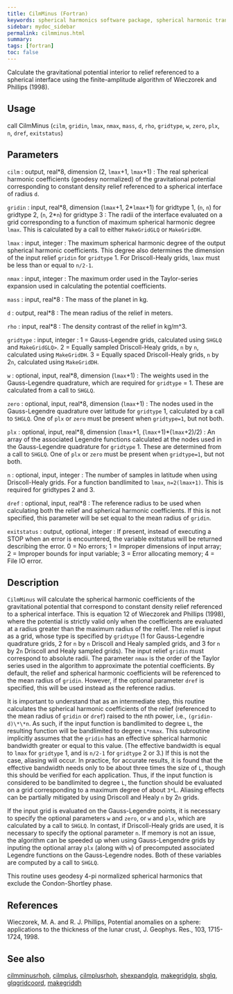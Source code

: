 ```yaml
---
title: CilmMinus (Fortran)
keywords: spherical harmonics software package, spherical harmonic transform, legendre functions, multitaper spectral analysis, fortran, Python, gravity, magnetic field
sidebar: mydoc_sidebar
permalink: cilmminus.html
summary:
tags: [fortran]
toc: false
---
```


Calculate the gravitational potential interior to relief referenced to a spherical interface using the finite-amplitude algorithm of Wieczorek and Phillips (1998).

## Usage

call CilmMinus (`cilm`, `gridin`, `lmax`, `nmax`, `mass`, `d`, `rho`, `gridtype`, `w`, `zero`, `plx`, `n`, `dref`, `exitstatus`)

## Parameters

`cilm` : output, real\*8, dimension (2, `lmax`+1, `lmax`+1)
:   The real spherical harmonic coefficients (geodesy normalized) of the gravitational potential corresponding to constant density relief referenced to a spherical interface of radius `d`.

`gridin` : input, real\*8, dimension (`lmax`+1, 2\*`lmax`+1) for gridtype 1, (`n`, `n`) for gridtype 2, (`n`, 2\*`n`) for gridtype 3
:   The radii of the interface evaluated on a grid corresponding to a function of maximum spherical harmonic degree `lmax`. This is calculated by a call to either `MakeGridGLQ` or `MakeGridDH`.

`lmax` : input, integer
:   The maximum spherical harmonic degree of the output spherical harmonic coefficients. This degree also determines the dimension of the input relief `gridin` for `gridtype` 1. For Driscoll-Healy grids, `lmax` must be less than or equal to `n/2-1`.

`nmax` : input, integer
:   The maximum order used in the Taylor-series expansion used in calculating the potential coefficients.

`mass` : input, real\*8
:   The mass of the planet in kg.

`d` : output, real\*8
:   The mean radius of the relief in meters.

`rho` : input, real\*8
:   The density contrast of the relief in kg/m^3.

`gridtype` : input, integer
:   1 = Gauss-Legendre grids, calculated using `SHGLQ` and `MakeGridGLQ>`. 2 = Equally sampled Driscoll-Healy grids, `n` by `n`, calculated using `MakeGridDH`. 3 = Equally spaced Driscoll-Healy grids, `n` by 2`n`, calculated using `MakeGridDH`.

`w` : optional, input, real\*8, dimension (`lmax`+1)
:   The weights used in the Gauss-Legendre quadrature, which are required for `gridtype` = 1. These are calculated from a call to `SHGLQ`.

`zero` : optional, input, real\*8, dimension (`lmax`+1)
:   The nodes used in the Gauss-Legendre quadrature over latitude for `gridtype` 1, calculated by a call to `SHGLQ`. One of `plx` or `zero` must be present when `gridtype=1`, but not both.

`plx` : optional, input, real\*8, dimension (`lmax`+1, (`lmax`+1)\*(`lmax`+2)/2)
:   An array of the associated Legendre functions calculated at the nodes used in the Gauss-Legendre quadrature for `gridtype` 1. These are determined from a call to `SHGLQ`. One of `plx` or `zero` must be present when `gridtype=1`, but not both.

`n` : optional, input, integer
:   The number of samples in latitude when using Driscoll-Healy grids. For a function bandlimited to `lmax`, `n=2(lmax+1)`. This is required for gridtypes 2 and 3.

`dref` : optional, input, real\*8
:   The reference radius to be used when calculating both the relief and spherical harmonic coefficients. If this is not specified, this parameter will be set equal to the mean radius of `gridin`.

`exitstatus` : output, optional, integer
:   If present, instead of executing a STOP when an error is encountered, the variable exitstatus will be returned describing the error. 0 = No errors; 1 = Improper dimensions of input array; 2 = Improper bounds for input variable; 3 = Error allocating memory; 4 = File IO error.

## Description

`CilmMinus` will calculate the spherical harmonic coefficients of the gravitational potential that correspond to constant density relief referenced to a spherical interface. This is equation 12 of Wieczorek and Phillips (1998), where the potential is strictly valid only when the coefficients are evaluated at a radius greater than the maximum radius of the relief. The relief is input as a grid, whose type is specified by `gridtype` (1 for Gauss-Legendre quadrature grids, 2 for `n` by `n` Driscoll and Healy sampled grids, and 3 for `n` by 2`n` Driscoll and Healy sampled grids). The input relief `gridin` must correspond to absolute radii. The parameter `nmax` is the order of the Taylor series used in the algorithm to approximate the potential coefficients. By default, the relief and spherical harmonic coefficients will be referenced to the mean radius of `gridin`. However, if the optional parameter `dref` is specified, this will be used instead as the reference radius.

It is important to understand that as an intermediate step, this routine calculates the spherical harmonic coefficients of the relief (referenced to the mean radius of `gridin` or `dref`) raised to the nth power, i.e., `(gridin-d)\*\*n`. As such, if the input function is bandlimited to degree `L`, the resulting function will be bandlimited to degree `L*nmax`. This subroutine implicitly assumes that the `gridin` has an effective spherical harmonic bandwidth greater or equal to this value. (The effective bandwidth is equal to `lmax` for `gridtype` 1, and is `n/2-1` for `gridtype` 2 or 3.) If this is not the case, aliasing will occur. In practice, for accurate results, it is found that the effective bandwidth needs only to be about three times the size of `L`, though this should be verified for each application. Thus, if the input function is considered to be bandlimited to degree `L`, the function should be evaluated on a grid corresponding to a maximum degree of about `3*`L. Aliasing effects can be partially mitigated by using Driscoll and Healy `n` by 2`n` grids.

If the input grid is evaluated on the Gauss-Legendre points, it is necessary to specify the optional parameters `w` and `zero`, or `w` and `plx`, which are calculated by a call to `SHGLQ`. In contast, if Driscoll-Healy grids are used, it is necessary to specify the optional parameter `n`. If memory is not an issue, the algorithm can be speeded up when using Gauss-Lengendre grids by inputing the optional array `plx` (along with `w`) of precomputed associated Legendre functions on the Gauss-Legendre nodes. Both of these variables are computed by a call to `SHGLQ`.

This routine uses geodesy 4-pi normalized spherical harmonics that exclude the Condon-Shortley phase.

## References

Wieczorek, M. A. and R. J. Phillips, Potential anomalies on a sphere: applications to the thickness of the lunar crust, J. Geophys. Res., 103, 1715-1724, 1998.

## See also

[cilmminusrhoh](cilmminusrhoh.html), [cilmplus](cilmplus.html), [cilmplusrhoh](cilmplusrhoh.html), [shexpandglq](shexpandglq.html), [makegridglq](makegridglq.html), [shglq](shglq.html), [glqgridcoord](glqgridcoord.html), [makegriddh](makegriddh.html)
